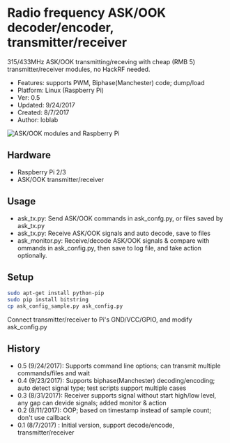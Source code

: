 # Radio frequency ASK/OOK decoder/encoder, transmitter/receiver

315/433MHz ASK/OOK transmitting/receving with cheap (RMB 5) transmitter/receiver modules, no HackRF needed.

- Features: supports PWM, Biphase(Manchester) code; dump/load
- Platform: Linux (Raspberry Pi)
- Ver: 0.5
- Updated: 9/24/2017
- Created: 8/7/2017
- Author: loblab

![ASK/OOK modules and Raspberry Pi](https://raw.githubusercontent.com/loblab/rfask/master/rfask.jpg)

## Hardware

- Raspberry Pi 2/3
- ASK/OOK transmitter/receiver

## Usage

- ask_tx.py: Send ASK/OOK commands in ask_confg.py, or files saved by ask_tx.py
- ask_tx.py: Receive ASK/OOK signals and auto decode, save to files
- ask_monitor.py: Receive/decode ASK/OOK signals & compare with ommands in ask_config.py, then save to log file, and take action optionally.

## Setup

```bash
sudo apt-get install python-pip
sudo pip install bitstring
cp ask_config_sample.py ask_config.py
```

Connect transmitter/receiver to Pi's GND/VCC/GPIO, and modify ask_config.py

## History

- 0.5 (9/24/2017): Supports command line options; can transmit multiple commands/files and wait
- 0.4 (9/23/2017): Supports biphase(Manchester) decoding/encoding; auto detect signal type; test scripts support multiple cases
- 0.3 (8/31/2017): Receiver supports signal without start high/low level, any gap can devide signals; added monitor & action
- 0.2 (8/11/2017): OOP; based on timestamp instead of sample count; don't use callback
- 0.1 (8/7/2017) : Initial version, support decode/encode, transmitter/receiver

